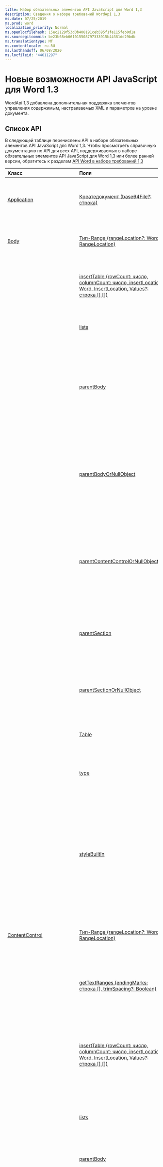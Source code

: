 ```yaml
---
title: Набор обязательных элементов API JavaScript для Word 1,3
description: Сведения о наборе требований WordApi 1,3
ms.date: 07/25/2019
ms.prod: word
localization_priority: Normal
ms.openlocfilehash: 15ec2129f53d0b408191ceb595f1fe115feb0d1a
ms.sourcegitcommit: be23b68eb661015508797333915b44381dd29bdb
ms.translationtype: MT
ms.contentlocale: ru-RU
ms.lasthandoff: 06/08/2020
ms.locfileid: "44611297"
---
```

# <a name="whats-new-in-word-javascript-api-13"></a>Новые возможности API JavaScript для Word 1.3

WordApi 1,3 добавлена дополнительная поддержка элементов управления содержимым, настраиваемых XML и параметров на уровне документа.

## <a name="api-list"></a>Список API

В следующей таблице перечислены API в наборе обязательных элементов API JavaScript для Word 1,3. Чтобы просмотреть справочную документацию по API для всех API, поддерживаемых в наборе обязательных элементов API JavaScript для Word 1,3 или более ранней версии, обратитесь к разделам [API Word в наборе требований 1,3](/javascript/api/word?view=word-js-1.3)

| Класс | Поля | Описание |
|:---|:---|:---|
|[Application](/javascript/api/word/word.application)|[Креатедокумент (base64File?: строка)](/javascript/api/word/word.application#createdocument-base64file-)|Создает новый документ, используя необязательный docx файл с кодировкой base64.|
|[Body](/javascript/api/word/word.body)|[Тип-Range (rangeLocation?: Word. RangeLocation)](/javascript/api/word/word.body#getrange-rangelocation-)|Возвращает весь основной текст (либо его начальную или конечную точку) в виде диапазона.|
||[insertTable (rowCount: число, columnCount: число, insertLocation: Word. InsertLocation, Values?: строка [] [])](/javascript/api/word/word.body#inserttable-rowcount--columncount--insertlocation--values-)|Вставляет таблицу с указанным количеством строк и столбцов. Возможные значения insertLocation: Start и End.|
||[lists](/javascript/api/word/word.body#lists)|Возвращает коллекцию объектов списков в основном тексте. Только для чтения.|
||[parentBody](/javascript/api/word/word.body#parentbody)|Возвращает родительский текст основного текста. Например, родительским текстом ячейки таблицы может быть заголовок. Выдает ошибку, если родительского текста не существует. Только для чтения.|
||[parentBodyOrNullObject](/javascript/api/word/word.body#parentbodyornullobject)|Возвращает родительский текст основного текста. Например, родительским текстом ячейки таблицы может быть заголовок. Возвращает пустой объект, если родительского текста не существует. Только для чтения.|
||[parentContentControlOrNullObject](/javascript/api/word/word.body#parentcontentcontrolornullobject)|Получает элемент управления содержимым, содержащий документ или раздел. Возвращает нулевой объект, если родительский элемент управления содержимым отсутствует. Только для чтения.|
||[parentSection](/javascript/api/word/word.body#parentsection)|Возвращает родительский раздел основного текста. Создает исключение, если родительский раздел отсутствует. Только для чтения.|
||[parentSectionOrNullObject](/javascript/api/word/word.body#parentsectionornullobject)|Возвращает родительский раздел основного текста. Возвращает нулевой объект, если родительский раздел отсутствует. Только для чтения.|
||[Table](/javascript/api/word/word.body#tables)|Возвращает коллекцию объектов таблиц в основном тексте. Только для чтения.|
||[type](/javascript/api/word/word.body#type)|Возвращает тип основного текста. Поддерживаемые типы: MainDoc, Section, Header, Footer и TableCell. Только для чтения.|
||[styleBuiltIn](/javascript/api/word/word.body#stylebuiltin)|Возвращает или задает имя встроенного стиля основного текста. Используйте это свойство для встроенных стилей, поддерживающих несколько языковых стандартов. Чтобы использовать пользовательские стили или локализованные имена стилей, применяйте свойство style.|
|[ContentControl](/javascript/api/word/word.contentcontrol)|[Тип-Range (rangeLocation?: Word. RangeLocation)](/javascript/api/word/word.contentcontrol#getrange-rangelocation-)|Возвращает весь элемент управления содержимым (либо его начальную или конечную точку) в виде диапазона.|
||[getTextRanges (endingMarks: строка [], trimSpacing?: Boolean)](/javascript/api/word/word.contentcontrol#gettextranges-endingmarks--trimspacing-)|Получает диапазоны текста в элементе управления содержимым с помощью знаков препинания и/или других конечных меток.|
||[insertTable (rowCount: число, columnCount: число, insertLocation: Word. InsertLocation, Values?: строка [] [])](/javascript/api/word/word.contentcontrol#inserttable-rowcount--columncount--insertlocation--values-)|Вставляет таблицу с указанным количеством строк и столбцов в элемент управления содержимым или рядом с ним. Значение insertLocation может быть "Start", "End", "Before" или "After".|
||[lists](/javascript/api/word/word.contentcontrol#lists)|Возвращает коллекцию объектов списков в элементе управления содержимым. Только для чтения.|
||[parentBody](/javascript/api/word/word.contentcontrol#parentbody)|Возвращает родительский текст элемента управления содержимым. Только для чтения.|
||[parentContentControlOrNullObject](/javascript/api/word/word.contentcontrol#parentcontentcontrolornullobject)|Получает элемент управления содержимым, содержащий элемент управления содержимым. Возвращает нулевой объект, если родительский элемент управления содержимым отсутствует. Только для чтения.|
||[parentTable](/javascript/api/word/word.contentcontrol#parenttable)|Возвращает таблицу, содержащую элемент управления содержимым. Вызывается, если он не включен в таблицу. Только для чтения.|
||[parentTableCell](/javascript/api/word/word.contentcontrol#parenttablecell)|Возвращает ячейку таблицы, содержащую элемент управления содержимым. Создает исключение, если оно не находится в ячейке таблицы. Только для чтения.|
||[паренттаблецеллорнуллобжект](/javascript/api/word/word.contentcontrol#parenttablecellornullobject)|Возвращает ячейку таблицы, содержащую элемент управления содержимым. Если он находится не в ячейке таблицы, возвращается пустой объект. Только для чтения.|
||[паренттаблеорнуллобжект](/javascript/api/word/word.contentcontrol#parenttableornullobject)|Возвращает таблицу, содержащую элемент управления содержимым. Если он находится не в таблице, возвращается пустой объект. Только для чтения.|
||[Подтип](/javascript/api/word/word.contentcontrol#subtype)|Возвращает подтип элемента управления содержимым. Поддерживаемые подтипы: RichTextInline, RichTextParagraphs, RichTextTableCell, RichTextTableRow и RichTextTable для элементов управления форматированным текстом. Только для чтения.|
||[Table](/javascript/api/word/word.contentcontrol#tables)|Возвращает коллекцию объектов таблиц в элементе управления содержимым. Только для чтения.|
||[Split (разделители: String [], многопараграфный?: Boolean, trimDelimiters?: Boolean, trimSpacing?: Boolean)](/javascript/api/word/word.contentcontrol#split-delimiters--multiparagraphs--trimdelimiters--trimspacing-)|Разделяет элемент управления содержимым на дочерние диапазоны с помощью разделителей.|
||[styleBuiltIn](/javascript/api/word/word.contentcontrol#stylebuiltin)|Возвращает или задает имя встроенного стиля для элемента управления содержимым. Используйте это свойство для встроенных стилей, поддерживающих несколько языковых стандартов. Чтобы использовать пользовательские стили или локализованные имена стилей, применяйте свойство style.|
|[ContentControlCollection](/javascript/api/word/word.contentcontrolcollection)|[getByIdOrNullObject (ID: число)](/javascript/api/word/word.contentcontrolcollection#getbyidornullobject-id-)|Возвращает элемент управления содержимым по его идентификатору. Возвращает нулевой объект, если в этой коллекции нет элемента управления контентом с идентификатором.|
||[Жетбитипес (Types: Word. ContentControlType [])](/javascript/api/word/word.contentcontrolcollection#getbytypes-types-)|Возвращает элементы управления контентом с указанными типами и/или подтипами.|
||[getFirst()](/javascript/api/word/word.contentcontrolcollection#getfirst--)|Возвращает первый элемент управления содержимым в коллекции. Вызывается, если коллекция пуста.|
||[Жетфирсторнуллобжект ()](/javascript/api/word/word.contentcontrolcollection#getfirstornullobject--)|Возвращает первый элемент управления содержимым в коллекции. Возвращает нулевой объект, если коллекция пуста.|
|[CustomProperty](/javascript/api/word/word.customproperty)|[delete()](/javascript/api/word/word.customproperty#delete--)|Удаляет настраиваемое свойство.|
||[key](/javascript/api/word/word.customproperty#key)|Возвращает ключ настраиваемого свойства. Только для чтения.|
||[type](/javascript/api/word/word.customproperty#type)|Получает тип значения настраиваемого свойства. Возможные значения: String, Number, Date, Boolean. Только для чтения.|
||[value](/javascript/api/word/word.customproperty#value)|Получает или задает значение настраиваемого свойства. Обратите внимание, что несмотря на то, что Word в Интернете и в формате docx допускает, чтобы эти свойства были произвольно длинными, настольная версия Word усекает строковые значения до 255 16-разрядных символов (возможно, создавая недопустимый символ Юникода, нарушая суррогатную пара).|
|[кустомпропертиколлектион](/javascript/api/word/word.custompropertycollection)|[Add (Key: строка, Value: Any)](/javascript/api/word/word.custompropertycollection#add-key--value-)|Создает или задает настраиваемое свойство.|
||[deleteAll ()](/javascript/api/word/word.custompropertycollection#deleteall--)|Удаляет все настраиваемые свойства в коллекции.|
||[getCount()](/javascript/api/word/word.custompropertycollection#getcount--)|Получает количество настраиваемых свойств.|
||[getItem(key: string)](/javascript/api/word/word.custompropertycollection#getitem-key-)|Возвращает объект настраиваемого свойства по ключу, указываемому без учета регистра. Вызывается, если настраиваемое свойство не существует.|
||[getItemOrNullObject(key: string)](/javascript/api/word/word.custompropertycollection#getitemornullobject-key-)|Возвращает объект настраиваемого свойства по ключу, указываемому без учета регистра. Возвращает нулевой объект, если настраиваемое свойство не существует.|
||[items](/javascript/api/word/word.custompropertycollection#items)|Получает загруженные дочерние элементы в этой коллекции.|
|[Document](/javascript/api/word/word.document)|[properties](/javascript/api/word/word.document#properties)|Получает свойства документа. Только для чтения.|
|[DocumentCreated](/javascript/api/word/word.documentcreated)|[Open ()](/javascript/api/word/word.documentcreated#open--)|Открывает документ.|
||[body](/javascript/api/word/word.documentcreated#body)|Возвращает объект Body документа. Текст — это текст, который исключает заголовки, нижние колонтитулы, сноски, текстовые поля и т. д. Только для чтения.|
||[contentControls](/javascript/api/word/word.documentcreated#contentcontrols)|Возвращает коллекцию объектов элементов управления содержимым в документе. Сюда входят элементы управления содержимым в тексте документа, верхних и нижних колонтитулов, текстовых полях и т. д. Только для чтения.|
||[properties](/javascript/api/word/word.documentcreated#properties)|Получает свойства документа. Только для чтения.|
||[сохраняем](/javascript/api/word/word.documentcreated#saved)|Указывает, сохранены ли изменения, внесенные в документ. Значение true указывает на то, что с момента последнего сохранения в документ не вносились изменения. Только для чтения.|
||[sections](/javascript/api/word/word.documentcreated#sections)|Получает коллекцию объектов Section в документе. Только для чтения.|
||[save()](/javascript/api/word/word.documentcreated#save--)|Сохраняет документ. При этом используется соглашение об именовании файлов Word по умолчанию, если документ ранее не сохранялся.|
|[DocumentProperties](/javascript/api/word/word.documentproperties)|[Редактирование](/javascript/api/word/word.documentproperties#author)|Возвращает или задает автора документа.|
||[категории](/javascript/api/word/word.documentproperties#category)|Возвращает или задает категорию документа.|
||[comments](/javascript/api/word/word.documentproperties#comments)|Возвращает или задает примечания к документу.|
||[company](/javascript/api/word/word.documentproperties#company)|Возвращает или задает компанию документа.|
||[format](/javascript/api/word/word.documentproperties#format)|Возвращает или задает формат документа.|
||[keyword](/javascript/api/word/word.documentproperties#keywords)|Возвращает или задает ключевые слова документа.|
||[manager](/javascript/api/word/word.documentproperties#manager)|Возвращает или задает менеджера документа.|
||[applicationName](/javascript/api/word/word.documentproperties#applicationname)|Возвращает имя приложения для документа. Только для чтения.|
||[creationDate](/javascript/api/word/word.documentproperties#creationdate)|Возвращает дату создания документа. Только для чтения.|
||[customProperties](/javascript/api/word/word.documentproperties#customproperties)|Возвращает коллекцию настраиваемых свойств документа. Только для чтения.|
||[lastAuthor](/javascript/api/word/word.documentproperties#lastauthor)|Получает последнего автора документа. Только для чтения.|
||[lastPrintDate](/javascript/api/word/word.documentproperties#lastprintdate)|Возвращает дату последней печати документа. Только для чтения.|
||[lastSaveTime](/javascript/api/word/word.documentproperties#lastsavetime)|Возвращает время последнего сохранения документа. Только для чтения.|
||[revisionNumber](/javascript/api/word/word.documentproperties#revisionnumber)|Возвращает номер редакции документа. Только для чтения.|
||[защиты](/javascript/api/word/word.documentproperties#security)|Возвращает сведения о безопасности документа. Только для чтения.|
||[template](/javascript/api/word/word.documentproperties#template)|Возвращает шаблон документа. Только для чтения.|
||[subject](/javascript/api/word/word.documentproperties#subject)|Возвращает или задает тему документа.|
||[заголовок](/javascript/api/word/word.documentproperties#title)|Возвращает или задает название документа.|
|[InlinePicture](/javascript/api/word/word.inlinepicture)|[GetNext ()](/javascript/api/word/word.inlinepicture#getnext--)|Возвращает следующий встроенный рисунок. Вызывается, если данное встроенное изображение является последним.|
||[getNextOrNullObject ()](/javascript/api/word/word.inlinepicture#getnextornullobject--)|Возвращает следующий встроенный рисунок. Возвращает пустой объект, если данное встроенное изображение является последним.|
||[Тип-Range (rangeLocation?: Word. RangeLocation)](/javascript/api/word/word.inlinepicture#getrange-rangelocation-)|Возвращает рисунок (либо его начальную или конечную точку) в виде диапазона.|
||[parentContentControlOrNullObject](/javascript/api/word/word.inlinepicture#parentcontentcontrolornullobject)|Возвращает элемент управления содержимым, который содержит встроенный рисунок. Возвращает нулевой объект, если родительский элемент управления содержимым отсутствует. Только для чтения.|
||[parentTable](/javascript/api/word/word.inlinepicture#parenttable)|Возвращает таблицу, содержащую встроенный рисунок. Вызывается, если он не включен в таблицу. Только для чтения.|
||[parentTableCell](/javascript/api/word/word.inlinepicture#parenttablecell)|Возвращает ячейку таблицы, содержащую встроенный рисунок. Создает исключение, если оно не находится в ячейке таблицы. Только для чтения.|
||[паренттаблецеллорнуллобжект](/javascript/api/word/word.inlinepicture#parenttablecellornullobject)|Возвращает ячейку таблицы, содержащую встроенный рисунок. Если он находится не в ячейке таблицы, возвращается пустой объект. Только для чтения.|
||[паренттаблеорнуллобжект](/javascript/api/word/word.inlinepicture#parenttableornullobject)|Возвращает таблицу, содержащую встроенный рисунок. Если он находится не в таблице, возвращается пустой объект. Только для чтения.|
|[InlinePictureCollection](/javascript/api/word/word.inlinepicturecollection)|[getFirst()](/javascript/api/word/word.inlinepicturecollection#getfirst--)|Возвращает первый встроенный рисунок в коллекции. Вызывается, если коллекция пуста.|
||[Жетфирсторнуллобжект ()](/javascript/api/word/word.inlinepicturecollection#getfirstornullobject--)|Возвращает первый встроенный рисунок в коллекции. Возвращает нулевой объект, если коллекция пуста.|
|[List](/javascript/api/word/word.list)|[getLevelParagraphs (Level: число)](/javascript/api/word/word.list#getlevelparagraphs-level-)|Возвращает абзацы, обнаруженные на указанном уровне списка.|
||[getLevelString (Level: число)](/javascript/api/word/word.list#getlevelstring-level-)|Возвращает маркер, номер или рисунок на указанном уровне в виде строки.|
||[insertParagraph (paragraphText: строка, insertLocation: Word. InsertLocation)](/javascript/api/word/word.list#insertparagraph-paragraphtext--insertlocation-)|Вставляет абзац в указанном расположении. Значение insertLocation может быть "Start", "End", "Before" или "After".|
||[id](/javascript/api/word/word.list#id)|Получает идентификатор списка.|
||[levelExistences](/javascript/api/word/word.list#levelexistences)|Проверяет наличие каждого из 9 уровней в списке. Значение true указывает, что уровень существует, то есть на этом уровне имеется по крайней мере один элемент списка. Только для чтения.|
||[levelTypes](/javascript/api/word/word.list#leveltypes)|Возвращает типы всех 9 уровней списка. Каждый тип может иметь вид "маркированный", "номер" или "Рисунок". Только для чтения.|
||[paragraphs](/javascript/api/word/word.list#paragraphs)|Возвращает абзацы в списке. Только для чтения.|
||[setLevelAlignment (Level: число, выравнивание: Word. alignment)](/javascript/api/word/word.list#setlevelalignment-level--alignment-)|Задает выравнивание маркера, номера или рисунка на указанном уровне списка.|
||[setLevelBullet (Level: число, listBullet: Word. ListBullet, charCode?: число, fontName?: строка)](/javascript/api/word/word.list#setlevelbullet-level--listbullet--charcode--fontname-)|Задает формат маркеров на указанном уровне списка. Если задан формат Custom, то параметр charCode является обязательным.|
||[setLevelIndents (Level: число, textIndent: число, Буллетнумберпиктуреиндент: число)](/javascript/api/word/word.list#setlevelindents-level--textindent--bulletnumberpictureindent-)|Задает два отступа на указанном уровне списка.|
||[setLevelNumbering (Level: число, listNumbering: Word. ListNumbering, formatString?: массив<строковый \| номер>)](/javascript/api/word/word.list#setlevelnumbering-level--listnumbering--formatstring-)|Задает формат нумерации на указанном уровне списка.|
||[setLevelStartingNumber (Level: число, startingNumber: число)](/javascript/api/word/word.list#setlevelstartingnumber-level--startingnumber-)|Задает начальный номер на указанном уровне списка. Значение по умолчанию: 1.|
|[ListCollection](/javascript/api/word/word.listcollection)|[getById(id: number)](/javascript/api/word/word.listcollection#getbyid-id-)|Возвращает список по идентификатору. Создает исключение, если список с идентификатором отсутствует в этой коллекции.|
||[getByIdOrNullObject (ID: число)](/javascript/api/word/word.listcollection#getbyidornullobject-id-)|Возвращает список по идентификатору. Возвращает нулевой объект, если список с идентификатором отсутствует в этой коллекции.|
||[getFirst()](/javascript/api/word/word.listcollection#getfirst--)|Возвращает первый список в коллекции. Вызывается, если коллекция пуста.|
||[Жетфирсторнуллобжект ()](/javascript/api/word/word.listcollection#getfirstornullobject--)|Возвращает первый список в коллекции. Возвращает нулевой объект, если коллекция пуста.|
||[getItem(index: number)](/javascript/api/word/word.listcollection#getitem-index-)|Возвращает объект списка по индексу в коллекции.|
||[items](/javascript/api/word/word.listcollection#items)|Получает загруженные дочерние элементы в этой коллекции.|
|[ListItem](/javascript/api/word/word.listitem)|[тип-предок (parentOnly?: Boolean)](/javascript/api/word/word.listitem#getancestor-parentonly-)|Возвращает родительский элемент или ближайшего предка (если родительского элемента нет) для данного элемента списка. Вызывается, если элемент списка не имеет предка.|
||[getAncestorOrNullObject (parentOnly?: Boolean)](/javascript/api/word/word.listitem#getancestorornullobject-parentonly-)|Возвращает родительский элемент или ближайшего предка (если родительского элемента нет) для данного элемента списка. Возвращает пустой объект, если элемент списка не имеет предка.|
||[дочерние элементы (directChildrenOnly?: Boolean)](/javascript/api/word/word.listitem#getdescendants-directchildrenonly-)|Возвращает всех потомков элемента списка.|
||[level](/javascript/api/word/word.listitem#level)|Возвращает или задает уровень элемента в списке.|
||[listString](/javascript/api/word/word.listitem#liststring)|Получает маркер элемента списка, число или изображение в виде строки. Только для чтения.|
||[siblingIndex](/javascript/api/word/word.listitem#siblingindex)|Возвращает порядковый номер элемента списка относительно элементов того же уровня. Только для чтения.|
|[Paragraph](/javascript/api/word/word.paragraph)|[attachToList (listId: число, Level: число)](/javascript/api/word/word.paragraph#attachtolist-listid--level-)|Позволяет присоединить абзац к существующему списку на указанном уровне. Если присоединить абзац к списку не удается или он уже является элементом списка, метод не выполняется.|
||[Детачфромлист ()](/javascript/api/word/word.paragraph#detachfromlist--)|Перемещает абзац за пределы списка (если он является элементом списка).|
||[GetNext ()](/javascript/api/word/word.paragraph#getnext--)|Возвращает следующий абзац. Вызывается, если абзац является последним.|
||[getNextOrNullObject ()](/javascript/api/word/word.paragraph#getnextornullobject--)|Возвращает следующий абзац. Возвращает нулевой объект, если абзац является последним.|
||[Previous ()](/javascript/api/word/word.paragraph#getprevious--)|Возвращает предыдущий абзац. Вызывается, если абзац первым.|
||[getPreviousOrNullObject ()](/javascript/api/word/word.paragraph#getpreviousornullobject--)|Возвращает предыдущий абзац. Возвращает нулевой объект, если абзац является первым.|
||[Тип-Range (rangeLocation?: Word. RangeLocation)](/javascript/api/word/word.paragraph#getrange-rangelocation-)|Возвращает весь абзац (либо его начальную или конечную точку) в виде диапазона.|
||[getTextRanges (endingMarks: строка [], trimSpacing?: Boolean)](/javascript/api/word/word.paragraph#gettextranges-endingmarks--trimspacing-)|Получает текстовые диапазоны в абзаце с помощью знаков препинания и/или других конечных меток.|
||[insertTable (rowCount: число, columnCount: число, insertLocation: Word. InsertLocation, Values?: строка [] [])](/javascript/api/word/word.paragraph#inserttable-rowcount--columncount--insertlocation--values-)|Вставляет таблицу с указанным количеством строк и столбцов. Возможные значения insertLocation: Before и After.|
||[isLastParagraph](/javascript/api/word/word.paragraph#islastparagraph)|Указывает, что абзац является последним в родительском тексте. Только для чтения.|
||[isListItem](/javascript/api/word/word.paragraph#islistitem)|Проверяет, является ли абзац элементом списка. Только для чтения.|
||[списка](/javascript/api/word/word.paragraph#list)|Возвращает объект List, к которому относится абзац. Вызывает исключение, если абзац не находится в списке. Только для чтения.|
||[listItem](/javascript/api/word/word.paragraph#listitem)|Возвращает объект ListItem для абзаца. Вызывается, если абзац не является частью списка. Только для чтения.|
||[листитеморнуллобжект](/javascript/api/word/word.paragraph#listitemornullobject)|Возвращает объект ListItem для абзаца. Если абзац не является частью списка, возвращается пустой объект. Только для чтения.|
||[листорнуллобжект](/javascript/api/word/word.paragraph#listornullobject)|Возвращает объект List, к которому относится абзац. Если абзац не находится в списке, возвращается пустой объект. Только для чтения.|
||[parentBody](/javascript/api/word/word.paragraph#parentbody)|Возвращает родительский текст абзаца. Только для чтения.|
||[parentContentControlOrNullObject](/javascript/api/word/word.paragraph#parentcontentcontrolornullobject)|Возвращает элемент управления содержимым, содержащий абзац. Возвращает нулевой объект, если родительский элемент управления содержимым отсутствует. Только для чтения.|
||[parentTable](/javascript/api/word/word.paragraph#parenttable)|Возвращает таблицу, содержащую абзац. Вызывается, если он не включен в таблицу. Только для чтения.|
||[parentTableCell](/javascript/api/word/word.paragraph#parenttablecell)|Возвращает ячейку таблицы, содержащую абзац. Создает исключение, если оно не находится в ячейке таблицы. Только для чтения.|
||[паренттаблецеллорнуллобжект](/javascript/api/word/word.paragraph#parenttablecellornullobject)|Возвращает ячейку таблицы, содержащую абзац. Если он находится не в ячейке таблицы, возвращается пустой объект. Только для чтения.|
||[паренттаблеорнуллобжект](/javascript/api/word/word.paragraph#parenttableornullobject)|Возвращает таблицу, содержащую абзац. Если он находится не в таблице, возвращается пустой объект. Только для чтения.|
||[tableNestingLevel](/javascript/api/word/word.paragraph#tablenestinglevel)|Возвращает уровень таблицы, содержащей абзац. Если абзац не находится в таблице, возвращается значение 0. Только для чтения.|
||[Split (разделители: String [], trimDelimiters?: Boolean, trimSpacing?: Boolean)](/javascript/api/word/word.paragraph#split-delimiters--trimdelimiters--trimspacing-)|Разделяет абзац на дочерние диапазоны с помощью разделителей.|
||[Стартневлист ()](/javascript/api/word/word.paragraph#startnewlist--)|Создает список, начинающийся с данного абзаца. Если абзац уже является элементом списка, метод не выполняется.|
||[styleBuiltIn](/javascript/api/word/word.paragraph#stylebuiltin)|Возвращает или задает имя встроенного стиля абзаца. Используйте это свойство для встроенных стилей, поддерживающих несколько языковых стандартов. Чтобы использовать пользовательские стили или локализованные имена стилей, применяйте свойство style.|
|[ParagraphCollection](/javascript/api/word/word.paragraphcollection)|[getFirst()](/javascript/api/word/word.paragraphcollection#getfirst--)|Возвращает первый абзац в коллекции. Вызывается, если коллекция пуста.|
||[Жетфирсторнуллобжект ()](/javascript/api/word/word.paragraphcollection#getfirstornullobject--)|Возвращает первый абзац в коллекции. Возвращает нулевой объект, если коллекция пуста.|
||[-Last ()](/javascript/api/word/word.paragraphcollection#getlast--)|Возвращает последний абзац в коллекции. Вызывается, если коллекция пуста.|
||[Жетласторнуллобжект ()](/javascript/api/word/word.paragraphcollection#getlastornullobject--)|Возвращает последний абзац в коллекции. Возвращает нулевой объект, если коллекция пуста.|
|[Range](/javascript/api/word/word.range)|[compareLocationWith (Range: Word. Range)](/javascript/api/word/word.range#comparelocationwith-range-)|Сравнивает расположение данного диапазона с расположением другого диапазона.|
||[Експандто (Range: Word. Range)](/javascript/api/word/word.range#expandto-range-)|Возвращает новый диапазон, который простирается в том или ином направлении от данного диапазона и перекрывает другой диапазон. Данный диапазон не меняется. Вызывается, если два диапазона не имеют объединения.|
||[Експандтурнуллобжект (Range: Word. Range)](/javascript/api/word/word.range#expandtoornullobject-range-)|Возвращает новый диапазон, который простирается в том или ином направлении от данного диапазона и перекрывает другой диапазон. Данный диапазон не меняется. Возвращает нулевой объект, если два диапазона не имеют объединения.|
||[Жесиперлинкранжес ()](/javascript/api/word/word.range#gethyperlinkranges--)|Возвращает дочерние диапазоны гиперссылок в данном диапазоне.|
||[getNextTextRange (endingMarks: строка [], trimSpacing?: Boolean)](/javascript/api/word/word.range#getnexttextrange-endingmarks--trimspacing-)|Получает следующий диапазон текста с использованием знаков препинания и/или других конечных меток. Вызывается, если этот диапазон текста является последним.|
||[getNextTextRangeOrNullObject (endingMarks: строка [], trimSpacing?: Boolean)](/javascript/api/word/word.range#getnexttextrangeornullobject-endingmarks--trimspacing-)|Получает следующий диапазон текста с использованием знаков препинания и/или других конечных меток. Возвращает нулевой объект, если этот диапазон текста является последним.|
||[Тип-Range (rangeLocation?: Word. RangeLocation)](/javascript/api/word/word.range#getrange-rangelocation-)|Клонирует диапазон либо получает его начальную или конечную точку в виде нового диапазона.|
||[getTextRanges (endingMarks: строка [], trimSpacing?: Boolean)](/javascript/api/word/word.range#gettextranges-endingmarks--trimspacing-)|Возвращает дочерние диапазоны текста в диапазоне с помощью знаков препинания и/или других конечных меток.|
||[hyperlink](/javascript/api/word/word.range#hyperlink)|Возвращает первую гиперссылку в диапазоне или задает для него гиперссылку. При добавлении в диапазон новой гиперссылки из него удаляются все имеющиеся гиперссылки. Используйте ' # ', чтобы отделить адрес от части необязательного расположения.|
||[insertTable (rowCount: число, columnCount: число, insertLocation: Word. InsertLocation, Values?: строка [] [])](/javascript/api/word/word.range#inserttable-rowcount--columncount--insertlocation--values-)|Вставляет таблицу с указанным количеством строк и столбцов. Возможные значения insertLocation: Before и After.|
||[Интерсектвис (Range: Word. Range)](/javascript/api/word/word.range#intersectwith-range-)|Возвращает новый диапазон, представляющий собой пересечение данного диапазона с другим. Данный диапазон не меняется. Вызывается, если два диапазона не перекрываются или не являются смежными.|
||[Интерсектвисорнуллобжект (Range: Word. Range)](/javascript/api/word/word.range#intersectwithornullobject-range-)|Возвращает новый диапазон, представляющий собой пересечение данного диапазона с другим. Данный диапазон не меняется. Возвращает нулевой объект, если два диапазона не перекрываются или не являются смежными.|
||[isEmpty](/javascript/api/word/word.range#isempty)|Проверяет, является ли длина диапазона нулевой. Только для чтения.|
||[lists](/javascript/api/word/word.range#lists)|Возвращает коллекцию объектов списков в диапазоне. Только для чтения.|
||[parentBody](/javascript/api/word/word.range#parentbody)|Возвращает родительский текст диапазона. Только для чтения.|
||[parentContentControlOrNullObject](/javascript/api/word/word.range#parentcontentcontrolornullobject)|Возвращает элемент управления содержимым, содержащий диапазон. Возвращает нулевой объект, если родительский элемент управления содержимым отсутствует. Только для чтения.|
||[parentTable](/javascript/api/word/word.range#parenttable)|Возвращает таблицу, содержащую диапазон. Вызывается, если он не включен в таблицу. Только для чтения.|
||[parentTableCell](/javascript/api/word/word.range#parenttablecell)|Возвращает ячейку таблицы, содержащую диапазон. Создает исключение, если оно не находится в ячейке таблицы. Только для чтения.|
||[паренттаблецеллорнуллобжект](/javascript/api/word/word.range#parenttablecellornullobject)|Возвращает ячейку таблицы, содержащую диапазон. Если он находится не в ячейке таблицы, возвращается пустой объект. Только для чтения.|
||[паренттаблеорнуллобжект](/javascript/api/word/word.range#parenttableornullobject)|Возвращает таблицу, содержащую диапазон. Если она находится не в таблице, возвращается пустой объект. Только для чтения.|
||[Table](/javascript/api/word/word.range#tables)|Возвращает коллекцию объектов таблиц в диапазоне. Только для чтения.|
||[Split (разделители: String [], многопараграфный?: Boolean, trimDelimiters?: Boolean, trimSpacing?: Boolean)](/javascript/api/word/word.range#split-delimiters--multiparagraphs--trimdelimiters--trimspacing-)|Разделяет диапазон на дочерние диапазоны с помощью разделителей.|
||[styleBuiltIn](/javascript/api/word/word.range#stylebuiltin)|Возвращает или задает имя встроенного стиля диапазона. Используйте это свойство для встроенных стилей, поддерживающих несколько языковых стандартов. Чтобы использовать пользовательские стили или локализованные имена стилей, применяйте свойство style.|
|[RangeCollection](/javascript/api/word/word.rangecollection)|[getFirst()](/javascript/api/word/word.rangecollection#getfirst--)|Возвращает первый диапазон в коллекции. Вызывается, если коллекция пуста.|
||[Жетфирсторнуллобжект ()](/javascript/api/word/word.rangecollection#getfirstornullobject--)|Возвращает первый диапазон в коллекции. Возвращает нулевой объект, если коллекция пуста.|
|[Section](/javascript/api/word/word.section)|[GetNext ()](/javascript/api/word/word.section#getnext--)|Возвращает следующий раздел. Вызывается, если этот раздел является последним.|
||[getNextOrNullObject ()](/javascript/api/word/word.section#getnextornullobject--)|Возвращает следующий раздел. Возвращает нулевой объект, если этот раздел является последним.|
|[SectionCollection](/javascript/api/word/word.sectioncollection)|[getFirst()](/javascript/api/word/word.sectioncollection#getfirst--)|Возвращает первый раздел в коллекции. Вызывается, если коллекция пуста.|
||[Жетфирсторнуллобжект ()](/javascript/api/word/word.sectioncollection#getfirstornullobject--)|Возвращает первый раздел в коллекции. Возвращает нулевой объект, если коллекция пуста.|
|[Table](/javascript/api/word/word.table)|[addColumns (insertLocation: Word. InsertLocation, columnCount: число, Values?: строка [] [])](/javascript/api/word/word.table#addcolumns-insertlocation--columncount--values-)|Добавляет столбцы в начале или в конце таблицы, используя первый или последний из имеющихся столбцов в качестве шаблона. Применим к однородным таблицам. Строковые значения (если они указаны) добавляются в новые строки.|
||[addRows (insertLocation: Word. InsertLocation, rowCount: число, Values?: строка [] [])](/javascript/api/word/word.table#addrows-insertlocation--rowcount--values-)|Добавляет строки в начале или в конце таблицы, используя первую или последнюю из имеющихся строк в качестве шаблона. Строковые значения (если они указаны) добавляются в новые строки.|
||[ориентации](/javascript/api/word/word.table#alignment)|Возвращает или задает выравнивание таблицы по столбцу страницы. Значение может быть "Left", "Centerd" или "Right".|
||[Аутофитвиндов ()](/javascript/api/word/word.table#autofitwindow--)|Автоматически подбирает ширину столбцов таблицы в соответствии с шириной окна.|
||[clear()](/javascript/api/word/word.table#clear--)|Очищает содержимое таблицы.|
||[delete()](/javascript/api/word/word.table#delete--)|Удаляет всю таблицу.|
||[deleteColumns (columnIndex: число, columnCount?: число)](/javascript/api/word/word.table#deletecolumns-columnindex--columncount-)|Удаляет определенные столбцы. Применим к однородным таблицам.|
||[deleteRows (rowIndex: число, rowCount?: число)](/javascript/api/word/word.table#deleterows-rowindex--rowcount-)|Удаляет определенные строки.|
||[Дистрибутеколумнс ()](/javascript/api/word/word.table#distributecolumns--)|Равномерно распределяет ширину столбцов. Применим к однородным таблицам.|
||[Граница (borderLocation: Word. BorderLocation)](/javascript/api/word/word.table#getborder-borderlocation-)|Возвращает стиль указанной границы.|
||[getCell(rowIndex: number, cellIndex: number)](/javascript/api/word/word.table#getcell-rowindex--cellindex-)|Возвращает ячейку таблицы в указанной строке и указанном столбце. Вызывается, если указанная ячейка таблицы не существует.|
||[getCellOrNullObject (rowIndex: число, cellIndex: число)](/javascript/api/word/word.table#getcellornullobject-rowindex--cellindex-)|Возвращает ячейку таблицы в указанной строке и указанном столбце. Возвращает нулевой объект, если указанная ячейка таблицы не существует.|
||[Жетцеллпаддинг (cellPaddingLocation: Word. CellPaddingLocation)](/javascript/api/word/word.table#getcellpadding-cellpaddinglocation-)|Возвращает размер поля ячейки в точках.|
||[GetNext ()](/javascript/api/word/word.table#getnext--)|Возвращает следующую таблицу. Вызывается, если эта таблица является последней.|
||[getNextOrNullObject ()](/javascript/api/word/word.table#getnextornullobject--)|Возвращает следующую таблицу. Возвращает нулевой объект, если эта таблица является последней.|
||[Жетпараграфафтер ()](/javascript/api/word/word.table#getparagraphafter--)|Возвращает абзац после таблицы. Вызывается, если после таблицы нет абзаца.|
||[Жетпараграфафтерорнуллобжект ()](/javascript/api/word/word.table#getparagraphafterornullobject--)|Возвращает абзац после таблицы. Возвращает нулевой объект, если после таблицы нет абзаца.|
||[Жетпараграфбефоре ()](/javascript/api/word/word.table#getparagraphbefore--)|Возвращает абзац перед таблицей. Создает исключение, если перед таблицей нет абзаца.|
||[Жетпараграфбефореорнуллобжект ()](/javascript/api/word/word.table#getparagraphbeforeornullobject--)|Возвращает абзац перед таблицей. Возвращает нулевой объект, если перед таблицей нет абзаца.|
||[Тип-Range (rangeLocation?: Word. RangeLocation)](/javascript/api/word/word.table#getrange-rangelocation-)|Возвращает диапазон, содержащий данную таблицу, либо диапазон в начале или в конце таблицы.|
||[headerRowCount](/javascript/api/word/word.table#headerrowcount)|Возвращает и задает количество строк заголовков.|
||[horizontalAlignment](/javascript/api/word/word.table#horizontalalignment)|Возвращает и задает горизонтальное выравнивание для каждой ячейки в таблице. Допустимые значения: "Left", "Centerd", "Right" и "по ширине".|
||[insertContentControl()](/javascript/api/word/word.table#insertcontentcontrol--)|Вставляет в таблицу элемент управления содержимым.|
||[insertParagraph (paragraphText: строка, insertLocation: Word. InsertLocation)](/javascript/api/word/word.table#insertparagraph-paragraphtext--insertlocation-)|Вставляет абзац в указанном расположении. Возможные значения InsertLocation: Before и After.|
||[insertTable (rowCount: число, columnCount: число, insertLocation: Word. InsertLocation, Values?: строка [] [])](/javascript/api/word/word.table#inserttable-rowcount--columncount--insertlocation--values-)|Вставляет таблицу с указанным количеством строк и столбцов. Возможные значения InsertLocation: Before и After.|
||[font](/javascript/api/word/word.table#font)|Возвращает шрифт. Используйте эту связь, чтобы получать и задавать имя, размер, цвет и другие свойства шрифта. Только для чтения.|
||[isUniform](/javascript/api/word/word.table#isuniform)|Указывает, однородны ли все строки таблицы. Только для чтения.|
||[nestingLevel](/javascript/api/word/word.table#nestinglevel)|Возвращает уровень вложенности таблицы. Таблицам верхнего уровня соответствует значение 1. Только для чтения.|
||[parentBody](/javascript/api/word/word.table#parentbody)|Возвращает родительский текст таблицы. Только для чтения.|
||[parentContentControl](/javascript/api/word/word.table#parentcontentcontrol)|Возвращает элемент управления содержимым, содержащий таблицу. Вызывается, если родительский элемент управления содержимым отсутствует. Только для чтения.|
||[parentContentControlOrNullObject](/javascript/api/word/word.table#parentcontentcontrolornullobject)|Возвращает элемент управления содержимым, содержащий таблицу. Возвращает нулевой объект, если родительский элемент управления содержимым отсутствует. Только для чтения.|
||[parentTable](/javascript/api/word/word.table#parenttable)|Возвращает таблицу, которая содержит данную таблицу. Вызывается, если он не включен в таблицу. Только для чтения.|
||[parentTableCell](/javascript/api/word/word.table#parenttablecell)|Возвращает ячейку таблицы, содержащую данную таблицу. Создает исключение, если оно не находится в ячейке таблицы. Только для чтения.|
||[паренттаблецеллорнуллобжект](/javascript/api/word/word.table#parenttablecellornullobject)|Возвращает ячейку таблицы, содержащую данную таблицу. Если она находится не в ячейке таблицы, возвращается пустой объект. Только для чтения.|
||[паренттаблеорнуллобжект](/javascript/api/word/word.table#parenttableornullobject)|Возвращает таблицу, которая содержит данную таблицу. Если она находится не в таблице, возвращается пустой объект. Только для чтения.|
||[Стро](/javascript/api/word/word.table#rowcount)|Получает количество строк в таблице. Только для чтения.|
||[строки](/javascript/api/word/word.table#rows)|Возвращает все строки таблицы. Только для чтения.|
||[Table](/javascript/api/word/word.table#tables)|Возвращает дочерние таблицы, вложенные на один уровень ниже. Только для чтения.|
||[Search (searchText: строка, searchOptions?: Word. SearchOptions](/javascript/api/word/word.table#search-searchtext--searchoptions-)|Выполняет поиск с указанным SearchOptions в области объекта Table. Результат поиска — это коллекция объектов диапазона.|
||[SELECT (selectionMode?: Word. SelectionMode)](/javascript/api/word/word.table#select-selectionmode-)|Выбирает таблицу либо позицию в начале или в конце таблицы, а затем переходит к ней в Word.|
||[setCellPadding (cellPaddingLocation: Word. CellPaddingLocation, cellPadding: число)](/javascript/api/word/word.table#setcellpadding-cellpaddinglocation--cellpadding-)|Задает размер поля ячейки в точках.|
||[shadingColor](/javascript/api/word/word.table#shadingcolor)|Возвращает и задает цвет заливки. Цвет задается в формате "#RRGGBB" или по имени.|
||[style](/javascript/api/word/word.table#style)|Возвращает или задает имя стиля для таблицы. Используйте это свойство для пользовательских стилей и локализованных имен стилей. Чтобы использовать встроенные стили, поддерживающие несколько языковых стандартов, применяйте свойство styleBuiltIn.|
||[styleBandedColumns](/javascript/api/word/word.table#stylebandedcolumns)|Возвращает и задает значение, указывающее, есть ли в таблице чередующиеся столбцы.|
||[styleBandedRows](/javascript/api/word/word.table#stylebandedrows)|Возвращает и задает значение, указывающее, есть ли в таблице чередующиеся строки.|
||[styleBuiltIn](/javascript/api/word/word.table#stylebuiltin)|Возвращает или задает имя встроенного стиля таблицы. Используйте это свойство для встроенных стилей, поддерживающих несколько языковых стандартов. Чтобы использовать пользовательские стили или локализованные имена стилей, применяйте свойство style.|
||[styleFirstColumn](/javascript/api/word/word.table#stylefirstcolumn)|Возвращает и задает значение, указывающее, применен ли специальный стиль к первому столбцу таблицы.|
||[styleLastColumn](/javascript/api/word/word.table#stylelastcolumn)|Возвращает и задает значение, указывающее, применен ли специальный стиль к последнему столбцу таблицы.|
||[styleTotalRow](/javascript/api/word/word.table#styletotalrow)|Возвращает и задает значение, указывающее, применен ли специальный стиль к строке итогов (последней строке) таблицы.|
||[values](/javascript/api/word/word.table#values)|Возвращает и задает текстовые значения в таблице в виде двумерного массива JavaScript.|
||[verticalAlignment](/javascript/api/word/word.table#verticalalignment)|Возвращает и задает вертикальное выравнивание для каждой ячейки в таблице. Значение может быть "Top", "Center" или "Bottom".|
||[width](/javascript/api/word/word.table#width)|Возвращает и задает ширину таблицы в точках.|
|[таблебордер](/javascript/api/word/word.tableborder)|[color](/javascript/api/word/word.tableborder#color)|Получает или задает цвет границы таблицы.|
||[type](/javascript/api/word/word.tableborder#type)|Возвращает или задает тип границы таблицы.|
||[width](/javascript/api/word/word.tableborder#width)|Возвращает или задает ширину границы таблицы в точках. Не применимо к типам границ с фиксированной шириной.|
|[TableCell](/javascript/api/word/word.tablecell)|[columnWidth](/javascript/api/word/word.tablecell#columnwidth)|Возвращает и задает ширину столбца ячейки в точках. Применимо к однородным таблицам.|
||[Делетеколумн ()](/javascript/api/word/word.tablecell#deletecolumn--)|Удаляет столбец, содержащий данную ячейку. Применим к однородным таблицам.|
||[deleteRow ()](/javascript/api/word/word.tablecell#deleterow--)|Удаляет строку, содержащую данную ячейку.|
||[Граница (borderLocation: Word. BorderLocation)](/javascript/api/word/word.tablecell#getborder-borderlocation-)|Возвращает стиль указанной границы.|
||[Жетцеллпаддинг (cellPaddingLocation: Word. CellPaddingLocation)](/javascript/api/word/word.tablecell#getcellpadding-cellpaddinglocation-)|Возвращает размер поля ячейки в точках.|
||[GetNext ()](/javascript/api/word/word.tablecell#getnext--)|Возвращает следующую ячейку. Вызывается, если ячейка является последней.|
||[getNextOrNullObject ()](/javascript/api/word/word.tablecell#getnextornullobject--)|Возвращает следующую ячейку. Возвращает нулевой объект, если ячейка является последней.|
||[horizontalAlignment](/javascript/api/word/word.tablecell#horizontalalignment)|Возвращает и задает горизонтальное выравнивание ячейки. Допустимые значения: "Left", "Centerd", "Right" и "по ширине".|
||[insertColumns (insertLocation: Word. InsertLocation, columnCount: число, Values?: строка [] [])](/javascript/api/word/word.tablecell#insertcolumns-insertlocation--columncount--values-)|Добавляет столбцы слева или справа от ячейки, используя столбец этой ячейки в качестве шаблона. Применим к однородным таблицам. Строковые значения (если они указаны) добавляются в новые строки.|
||[insertRows (insertLocation: Word. InsertLocation, rowCount: число, Values?: строка [] [])](/javascript/api/word/word.tablecell#insertrows-insertlocation--rowcount--values-)|Вставляет строки над ячейкой или под ней, используя строку этой ячейки в качестве шаблона. Строковые значения (если они указаны) добавляются в новые строки.|
||[body](/javascript/api/word/word.tablecell#body)|Возвращает объект тела ячейки. Только для чтения.|
||[cellIndex](/javascript/api/word/word.tablecell#cellindex)|Получает индекс ячейки в строке. Только для чтения.|
||[parentRow](/javascript/api/word/word.tablecell#parentrow)|Получает родительскую строку ячейки. Только для чтения.|
||[parentTable](/javascript/api/word/word.tablecell#parenttable)|Возвращает родительскую таблицу ячейки. Только для чтения.|
||[rowIndex](/javascript/api/word/word.tablecell#rowindex)|Получает индекс строки ячейки в таблице. Только для чтения.|
||[width](/javascript/api/word/word.tablecell#width)|Возвращает ширину ячейки в точках. Только для чтения.|
||[setCellPadding (cellPaddingLocation: Word. CellPaddingLocation, cellPadding: число)](/javascript/api/word/word.tablecell#setcellpadding-cellpaddinglocation--cellpadding-)|Задает размер поля ячейки в точках.|
||[shadingColor](/javascript/api/word/word.tablecell#shadingcolor)|Возвращает или задает цвет заливки ячейки. Цвет задается в формате "#RRGGBB" или по имени.|
||[value](/javascript/api/word/word.tablecell#value)|Возвращает и задает текст ячейки.|
||[verticalAlignment](/javascript/api/word/word.tablecell#verticalalignment)|Возвращает и задает вертикальное выравнивание ячейки. Значение может быть "Top", "Center" или "Bottom".|
|[TableCellCollection](/javascript/api/word/word.tablecellcollection)|[getFirst()](/javascript/api/word/word.tablecellcollection#getfirst--)|Возвращает первую ячейку таблицы в коллекции. Вызывается, если коллекция пуста.|
||[Жетфирсторнуллобжект ()](/javascript/api/word/word.tablecellcollection#getfirstornullobject--)|Возвращает первую ячейку таблицы в коллекции. Возвращает нулевой объект, если коллекция пуста.|
||[items](/javascript/api/word/word.tablecellcollection#items)|Получает загруженные дочерние элементы в этой коллекции.|
|[TableCollection](/javascript/api/word/word.tablecollection)|[getFirst()](/javascript/api/word/word.tablecollection#getfirst--)|Возвращает первую таблицу в коллекции. Вызывается, если коллекция пуста.|
||[Жетфирсторнуллобжект ()](/javascript/api/word/word.tablecollection#getfirstornullobject--)|Возвращает первую таблицу в коллекции. Возвращает нулевой объект, если коллекция пуста.|
||[items](/javascript/api/word/word.tablecollection#items)|Получает загруженные дочерние элементы в этой коллекции.|
|[TableRow](/javascript/api/word/word.tablerow)|[clear()](/javascript/api/word/word.tablerow#clear--)|Очищает содержимое строки.|
||[delete()](/javascript/api/word/word.tablerow#delete--)|Удаляет всю строку.|
||[Граница (borderLocation: Word. BorderLocation)](/javascript/api/word/word.tablerow#getborder-borderlocation-)|Возвращает стиль границ ячеек в строке.|
||[Жетцеллпаддинг (cellPaddingLocation: Word. CellPaddingLocation)](/javascript/api/word/word.tablerow#getcellpadding-cellpaddinglocation-)|Возвращает размер поля ячейки в точках.|
||[GetNext ()](/javascript/api/word/word.tablerow#getnext--)|Возвращает следующую строку. Вызывается, если эта строка является последней.|
||[getNextOrNullObject ()](/javascript/api/word/word.tablerow#getnextornullobject--)|Возвращает следующую строку. Возвращает нулевой объект, если эта строка является последней.|
||[horizontalAlignment](/javascript/api/word/word.tablerow#horizontalalignment)|Возвращает и задает горизонтальное выравнивание для каждой ячейки в строке. Допустимые значения: "Left", "Centerd", "Right" и "по ширине".|
||[insertRows (insertLocation: Word. InsertLocation, rowCount: число, Values?: строка [] [])](/javascript/api/word/word.tablerow#insertrows-insertlocation--rowcount--values-)|Вставляет строки, используя данную строку в качестве шаблона. Если указаны значения, они вставляются в новые строки.|
||[preferredHeight](/javascript/api/word/word.tablerow#preferredheight)|Возвращает и задает предпочитаемую высоту строки в точках.|
||[cellCount](/javascript/api/word/word.tablerow#cellcount)|Получает количество ячеек в строке. Только для чтения.|
||[диапазона](/javascript/api/word/word.tablerow#cells)|Возвращает ячейки. Только для чтения.|
||[font](/javascript/api/word/word.tablerow#font)|Возвращает шрифт. Используйте эту связь, чтобы получать и задавать имя, размер, цвет и другие свойства шрифта. Только для чтения.|
||[isHeader](/javascript/api/word/word.tablerow#isheader)|Проверяет, является ли элемент строкой заголовков. Только для чтения. Чтобы задать количество строк заголовков, используйте свойство HeaderRowCount объекта Table.|
||[parentTable](/javascript/api/word/word.tablerow#parenttable)|Возвращает родительскую таблицу. Только для чтения.|
||[rowIndex](/javascript/api/word/word.tablerow#rowindex)|Получает индекс строки в родительской таблице. Только для чтения.|
||[Search (searchText: строка, searchOptions?: Word. SearchOptions)](/javascript/api/word/word.tablerow#search-searchtext--searchoptions-)|Выполняет поиск с указанным SearchOptions в области действия строки. Результат поиска — это коллекция объектов диапазона.|
||[SELECT (selectionMode?: Word. SelectionMode)](/javascript/api/word/word.tablerow#select-selectionmode-)|Выбирает строку и переходит к ней в Word.|
||[setCellPadding (cellPaddingLocation: Word. CellPaddingLocation, cellPadding: число)](/javascript/api/word/word.tablerow#setcellpadding-cellpaddinglocation--cellpadding-)|Задает размер поля ячейки в точках.|
||[shadingColor](/javascript/api/word/word.tablerow#shadingcolor)|Возвращает и задает цвет заливки. Цвет задается в формате "#RRGGBB" или по имени.|
||[values](/javascript/api/word/word.tablerow#values)|Возвращает и задает текстовые значения в строке в виде 2D-массива JavaScript.|
||[verticalAlignment](/javascript/api/word/word.tablerow#verticalalignment)|Возвращает и задает вертикальное выравнивание ячеек в строке. Значение может быть "Top", "Center" или "Bottom".|
|[TableRowCollection](/javascript/api/word/word.tablerowcollection)|[getFirst()](/javascript/api/word/word.tablerowcollection#getfirst--)|Возвращает первую строку в коллекции. Вызывается, если коллекция пуста.|
||[Жетфирсторнуллобжект ()](/javascript/api/word/word.tablerowcollection#getfirstornullobject--)|Возвращает первую строку в коллекции. Возвращает нулевой объект, если коллекция пуста.|
||[items](/javascript/api/word/word.tablerowcollection#items)|Получает загруженные дочерние элементы в этой коллекции.|

## <a name="see-also"></a>См. также

- [Справочная документация по API JavaScript для Word](/javascript/api/word)
- [Наборы обязательных элементов API JavaScript для Word](word-api-requirement-sets.md)
